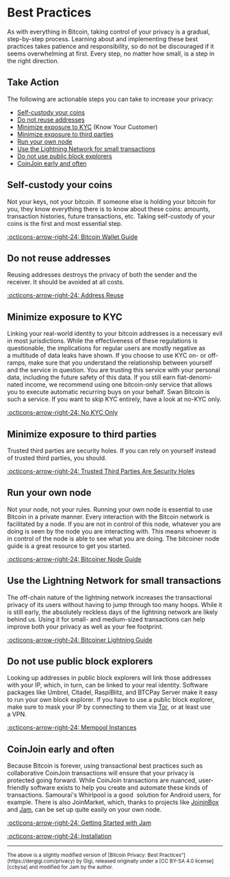 # Best Practices

As with every­thing in Bitcoin, taking control of your privacy is
a gradual, step-by-step process. Learning about and imple­menting these
best practices takes patience and respon­si­bility, so do not be
discour­aged if it seems overwhelming at first. Every step, no matter
how small, is a step in the right direction.

## Take Action

The following are action­able steps you can take to increase
your privacy:

-   [Self-custody your coins](#self-custody-your-coins)
-   [Do not reuse addresses](#do-not-reuse-addresses)
-   [Minimize exposure to KYC](#minimize-exposure-to-kyc) (Know Your Customer)
-   [Minimize exposure to third parties](#minimize-exposure-to-third-parties)
-   [Run your own node](#run-your-own-node)
-   [Use the Light­ning Network for small transactions](#use-the-lightning-network-for-small-transactions)
-   [Do not use public block explorers](#do-not-use-public-block-explorers)
-   [CoinJoin early and often](#coinjoin-early-and-often)

## Self-custody your coins

Not your keys, not your bitcoin. If someone
else is holding your bitcoin for you, they know every­thing there is to
know about these coins: amounts, trans­ac­tion histo­ries, future
trans­ac­tions, etc. Taking self-custody of your coins is the first and
most essen­tial step.

[:octicons-arrow-right-24: Bitcoin Wallet Guide][wallets]

[wallets]: https://bitcoiner.guide/wallet/

## Do not reuse addresses

Reusing addresses destroys the privacy of
both the sender and the receiver. It should be avoided at all costs.

[:octicons-arrow-right-24: Address Reuse][reuse]

[reuse]: /glossary/#address-reuse

## Minimize exposure to KYC

Linking your real-world identity to your
bitcoin addresses is a neces­sary evil in most juris­dic­tions. While
the effec­tive­ness of these regula­tions is question­able, the
impli­ca­tions for regular users are mostly negative as a multi­tude of
data leaks have shown. If you choose to use KYC on- or off-ramps, make
sure that you under­stand the relation­ship between yourself and the
service in question. You are trusting this service with your personal
data, including the future safety of this data. If you still earn
fiat-denom­i­nated income, we recom­mend using one bitcoin-only service
that allows you to execute automatic recur­ring buys on your behalf.
Swan Bitcoin is such a service. If you want to skip KYC entirely, have
a look at no-KYC only.

[:octicons-arrow-right-24: No KYC Only][nokyc]

[nokyc]: https://bitcoiner.guide/nokyconly/

## Minimize exposure to third parties

Trusted third parties are security holes. If you can rely on yourself instead of
trusted third parties, you should.

[:octicons-arrow-right-24: Trusted Third Parties Are Security Holes][ttp]

[ttp]: https://nakamotoinstitute.org/trusted-third-parties/

## Run your own node

Not your node, not your rules. Running your own node is essen­tial to use
Bitcoin in a private manner. Every inter­ac­tion with the Bitcoin network is
facil­i­tated by a node. If you are not in control of this node, whatever you
are doing is seen by the node you are inter­acting with. This means whoever is
in control of the node is able to see what you are doing. The bitcoiner node
guide is a great resource to get you started.

[:octicons-arrow-right-24: Bitcoiner Node Guide][node-guide]

[node-guide]: https://bitcoiner.guide/node/

## Use the Light­ning Network for small trans­ac­tions

The off-chain nature of the light­ning network increases the trans­ac­tional
privacy of its users without having to jump through too many hoops. While it is
still early, the absolutely reckless days of the light­ning network are likely
behind us. Using it for small- and medium-sized trans­ac­tions can help improve
both your privacy as well as your fee footprint.

[:octicons-arrow-right-24: Bitcoiner Lightning Guide][ln-guide]

[ln-guide]: https://bitcoiner.guide/lightning/

## Do not use public block explorers

Looking up addresses in public block explorers will link those addresses with
your IP, which, in turn, can be linked to your real identity. Software packages
like Umbrel, Citadel, RaspiBlitz, and BTCPay Server make it easy to run your own
block explorer. If you have to use a public block explorer, make sure to mask
your IP by connecting to them via [Tor](https://www.torproject.org/download/),
or at least use a VPN.

[:octicons-arrow-right-24: Mempool Instances][mempool]

[mempool]: /market/mempool/#mempool-instances

## CoinJoin early and often

Because Bitcoin is forever, using trans­ac­tional best practices such as
collab­o­ra­tive CoinJoin trans­ac­tions will ensure that your privacy is
protected going forward. While CoinJoin trans­ac­tions are nuanced,
user-friendly software exists to help you create and automate these kinds of
trans­ac­tions. Samourai's Whirlpool is a good  solution for Android users, for
example. There is also JoinMarket, which, thanks to projects like
[JoininBox](https://github.com/openoms/joininbox) and [Jam](/), can be set up
quite easily on your own node.

[:octicons-arrow-right-24: Getting Started with Jam][getting-started]

[:octicons-arrow-right-24: Installation][installation]

[getting-started]: /
[installation]: /software/installation/


---

<small>
The above is a slightly modified version of [Bitcoin Privacy: Best
Practices"](https://dergigi.com/privacy) by Gigi, released originally under a
[CC BY-SA 4.0 license][ccbysa] and modified for Jam by the author.

[ccbysa]: https://creativecommons.org/licenses/by-sa/4.0/
</small>
